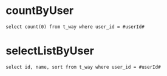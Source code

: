 

countByUser
===
	select count(0) from t_way where user_id = #userId#
	
selectListByUser
===
	select id, name, sort from t_way where user_id = #userId#